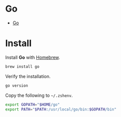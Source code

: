 # Go

- [Go](https://go.dev)

# Install

Install **Go** with [Homebrew](../Homebrew.md).

```zsh
brew install go
```

Verify the installation.

```zsh
go version
```

Copy the following to `~/.zshenv`.

```zsh
export GOPATH="$HOME/go"
export PATH="$PATH:/usr/local/go/bin:$GOPATH/bin"
```
